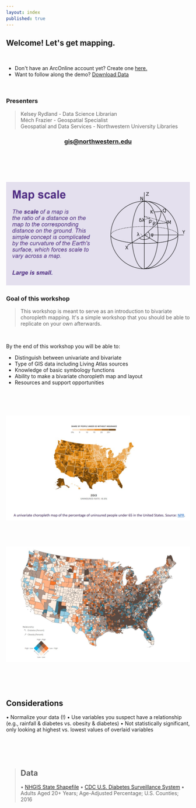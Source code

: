 ```yaml
---
layout: index
published: true
---
```


## Welcome! Let's get mapping. 

<br>

* Don't have an ArcOnline account yet? Create one <a href="https://northwestern.maps.arcgis.com/home/index.html">here.</a>
* Want to follow along the demo? [Download Data](/arcgis-online/gis-data/arconline_data_s21.zip)

<br>

### Presenters
> Kelsey Rydland - Data Science Librarian <br>
> Méch Frazier - Geospatial Specialist <br>
Geospatial and Data Services - Northwestern University Libraries <br>

<center>
  <h3 style="color:purple;"><a href="mailto:gis@northwestern.edu?subject=GIS support"> gis@northwestern.edu </a></h3>
</center>

<br>
  <br>
    <br>
      <br>
        <br>
<html><center><img src="https://raw.githubusercontent.com/nulib-ds/bivariate/gh-pages/img/map_scale_intro_img.jpg" alt txt="map-scale"></center></html>  

### Goal of this workshop
> This workshop is meant to serve as an introduction to bivariate choropleth mapping. It's a simple workshop that you should be able to replicate on your own afterwards.  

<br>

By the end of this workshop you will be able to: 

* Distinguish between univariate and bivariate 
* Type of GIS data including Living Atlas sources
* Knowledge of basic symbology functions
* Ability to make a bivariate choropleth map and layout
* Resources and support opportunities 

<br>
  <br>
    <br>
      <br>
<html><center><img src="https://raw.githubusercontent.com/nulib-ds/bivariate/gh-pages/img/univariate_map_ex.jpg" alt txt="univariate"></center></html>  

<br>
  <br>
    <br>
      <br>
<html><center><img src="https://raw.githubusercontent.com/nulib-ds/bivariate/gh-pages/img/bivariate_map_ex.jpg" alt txt="univariate"></center></html>   

<br>
  <br>
    <br>
      <br>
      
## Considerations
• Normalize your data (!) 
• Use variables you suspect have a relationship (e.g., rainfall & diabetes vs. obesity & diabetes)
• Not statistically significant, only looking at highest vs. lowest values of overlaid variables  
<br>
  <br>
    <br>
      <br>
      
> ## Data
> • [NHGIS State Shapefile](https://data2.nhgis.org/main)
> • [CDC U.S. Diabetes Surveillance System](https://gis.cdc.gov/grasp/diabetes/DiabetesAtlas.html)
>   • Adults Aged 20+ Years; Age-Adjusted Percentage; U.S. Counties; 2016      
